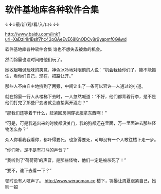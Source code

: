 # 软件基地库各种软件合集

↓↓↓最/新/观/看/入/口↓↓↓

http://www.baidu.com/link?url=XaDzi4lrlBsIf7hc43pQAeEvE68KnODCy8r9yapmf0G&wd

软件基地库各种软件合集
谁也不想失去被救的机会。

然而锦晏也没时间陪他们玩了。

她收起嘲讽玩味的笑意，神色冰冷地对眼前的人说：“机会我给你们了，能不能抓住，看你们自己，现在，把路让开。”

那些人不由自主地挤到了两旁，中间让出了一条可以容许一人通过的小道。

就在锦晏一行人从楼梯下去时，一人忽然喊道：“不好，他们都背着行李，是不是他们打完了那些尸变者就会直接离开酒店？”

“那我们还等着干什么，赶紧回房间穿衣服拿东西啊！”

“可是，可是我逃出来的时候都没关门，我的狗都还在里面，万一里面进去那些怪物怎么办？”

众人你看我我看你，都吓得要死，也急得要死，可却没有一个人敢往楼下走一步。

“你们听，是不是有打斗的声音？”

“我听到了‘荷荷荷’的声音，是那些怪物，他们一定是被杀死了！”

“要不，谁下去看一下？”

顿时没有人吱声了。
http://www.weraomao.cc
楼下，锦晏让周夏跟紧自己，她则一招
